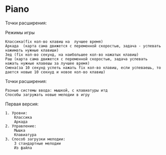 # Piano

Точки расширения:

Режимы игры 

	Классика(fix кол-во клавиш на  лучшее время)	
	Аркада  (карта сама движется с переменной скоростью, задача - успевать нажимать нужные клавиши)
	Зед (fix кол-во секунд, на наибольшее кол-во нажатых клавиш)
	Раш (карта сама движется с переменной скоростью, задача успевать нажать нужные клавешы за лучшее время)
	Смена(за 10 секунд успеть нажать fix кол-во клавиш, если успеваешь, то дается новые 10 секнуд и новое кол-во клавиш)

Точки расширения:

	Разные системы ввода: мышкой, с клавиатуры итд
	Способы загружать новые мелодии в игру


Первая версия:

	1. Уровни:
		Классика
		Аркада
	2. Управление:
		Мышка
		Клавиатура
	3. Способ загрузки мелодии:
		3 стандартные мелодии
		Из файла


	
	




